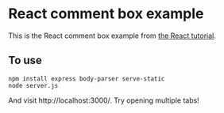 # React comment box example

This is the React comment box example from [the React tutorial](http://facebook.github.io/react/docs/tutorial.html).

## To use

```
npm install express body-parser serve-static
node server.js
```

And visit http://localhost:3000/. Try opening multiple tabs!
